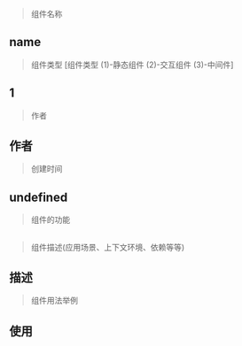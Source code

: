 
> 组件名称
## name

> 组件类型 [组件类型 (1)-静态组件 (2)-交互组件 (3)-中间件]
## 1

> 作者
## 作者

> 创建时间
## undefined

> 组件的功能
## 

> 组件描述(应用场景、上下文环境、依赖等等)
## 描述

> 组件用法举例
## 使用
        